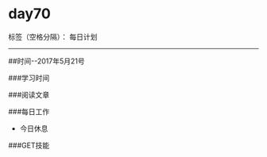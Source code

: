 # day70

标签（空格分隔）： 每日计划

---
##时间--2017年5月21号

###学习时间<br>


###阅读文章<br>


###每日工作<br>
* 今日休息

###GET技能


